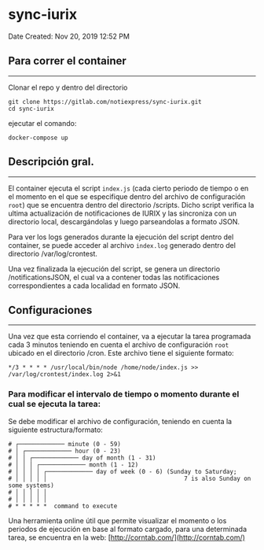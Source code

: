 # sync-iurix

Date Created: Nov 20, 2019 12:52 PM

## Para correr el container

---

Clonar el repo y dentro del directorio

    git clone https://gitlab.com/notiexpress/sync-iurix.git
    cd sync-iurix

ejecutar el comando:

    docker-compose up

## Descripción gral.

---

El container ejecuta el script `index.js` (cada cierto periodo de tiempo o en el momento en el que se especifique dentro del archivo de configuración `root`) que se encuentra dentro del directorio /scripts. Dicho script verifica la ultima actualización de notificaciones de IURIX y las sincroniza con un directorio local, descargándolas y luego parseandolas a formato JSON.

Para ver los logs generados durante la ejecución del script dentro del container, se puede acceder al archivo `index.log` generado dentro del directorio /var/log/crontest.

Una vez finalizada la ejecución del script, se genera un directorio /notificationsJSON, el cual va a contener todas las notificaciones correspondientes a cada localidad en formato JSON.

## Configuraciones

---

Una vez que esta corriendo el container, va a ejecutar la tarea programada cada 3 minutos teniendo en cuenta el archivo de configuración `root` ubicado en el directorio /cron. Este archivo tiene el siguiente formato:

    */3 * * * * /usr/local/bin/node /home/node/index.js >> /var/log/crontest/index.log 2>&1

### Para modificar el intervalo de tiempo o momento durante el cual se ejecuta la tarea:

Se debe modificar el archivo de configuración, teniendo en cuenta la siguiente estructura/formato:

    # ┌───────────── minute (0 - 59)
    # │ ┌───────────── hour (0 - 23)
    # │ │ ┌───────────── day of month (1 - 31)
    # │ │ │ ┌───────────── month (1 - 12)
    # │ │ │ │ ┌───────────── day of week (0 - 6) (Sunday to Saturday;
    # │ │ │ │ │                                       7 is also Sunday on some systems)
    # │ │ │ │ │
    # │ │ │ │ │
    # * * * * *  command to execute

Una herramienta online útil que permite visualizar el momento o los periodos de ejecución en base al formato cargado, para una determinada tarea, se encuentra en la web: [http://corntab.com/](http://corntab.com/)
